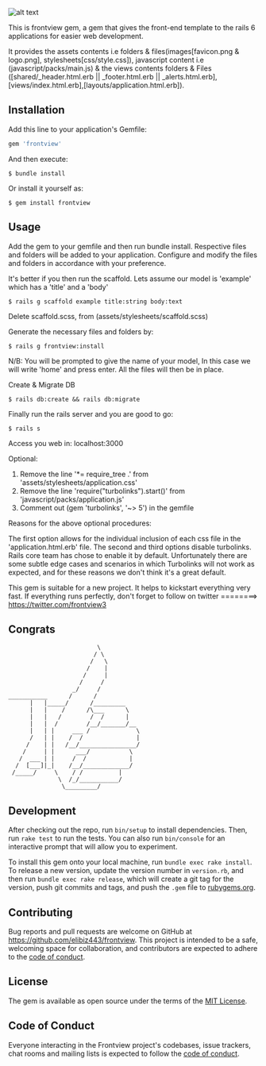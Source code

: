 ![alt text](https://viewfront.herokuapp.com/assets/logo.png)

This is frontview gem, a gem that gives the front-end template to the rails 6 applications for easier web development.

It provides the assets contents i.e folders & files(images[favicon.png & logo.png], stylesheets[css/style.css]), javascript content i.e (javascript/packs/main.js) & the views contents folders & Files ([shared/_header.html.erb || _footer.html.erb || _alerts.html.erb],[views/index.html.erb],[layouts/application.html.erb]).

## Installation

Add this line to your application's Gemfile:

```ruby
gem 'frontview'
```

And then execute:

    $ bundle install

Or install it yourself as:

    $ gem install frontview

## Usage

Add the gem to your gemfile and then run bundle install. Respective files and folders will be added to your application. Configure and modify the files and folders in accordance with your preference.

It's better if you then run the scaffold. Lets assume our model is 'example' which has a 'title' and a 'body'

    $ rails g scaffold example title:string body:text

Delete scaffold.scss, from (assets/stylesheets/scaffold.scss)

Generate the necessary files and folders by:

    $ rails g frontview:install

N/B: You will be prompted to give the name of your model,
In this case we will write 'home' and press enter. All the files will then be in place. 

Create & Migrate DB

    $ rails db:create && rails db:migrate

Finally run the rails server and you are good to go:

    $ rails s

Access you web in: localhost:3000

Optional:
1. Remove the line '*= require_tree .' from 'assets/stylesheets/application.css'
2. Remove the line 'require("turbolinks").start()' from 'javascript/packs/application.js'
3. Comment out (gem 'turbolinks', '~> 5') in the gemfile

Reasons for the above optional procedures:

The first option allows for the individual inclusion of each css file in the 'application.html.erb' file.
The second and third options disable turbolinks. Rails core team has chose to enable it by default. Unfortunately there are some subtle edge cases and scenarios in which Turbolinks will not work as expected, and for these reasons we don't think it's a great default.

This gem is suitable for a new project. It helps to kickstart everything very fast. 
If everything runs perfectly, don't forget to follow on twitter ========> https://twitter.com/frontview3

## Congrats

                             \
                            / \
                           /   \
                          /    |
                         /     |
                        /     /
                      _/     /
    ___________      /      /
          |   |_____/      /_________
          |   |    /      /\___      \
          |   |   /        /  /      |
          |   |  /        /__/_______/__
          |   | |     ___ /             \
          /   | |    /  /               |
         /    | |   /__/________________/
        /     | |      ___/           \
       /  ___ | |     /  /            |
      /  [___]|_|    /__/_____________/
     /_____/     \    / /          |   
                  \  /_/___________/
                   \_________/

## Development

After checking out the repo, run `bin/setup` to install dependencies. Then, run `rake test` to run the tests. You can also run `bin/console` for an interactive prompt that will allow you to experiment.

To install this gem onto your local machine, run `bundle exec rake install`. To release a new version, update the version number in `version.rb`, and then run `bundle exec rake release`, which will create a git tag for the version, push git commits and tags, and push the `.gem` file to [rubygems.org](https://rubygems.org).

## Contributing

Bug reports and pull requests are welcome on GitHub at https://github.com/elibiz443/frontview. This project is intended to be a safe, welcoming space for collaboration, and contributors are expected to adhere to the [code of conduct](https://github.com/elibiz443/frontview/blob/master/CODE_OF_CONDUCT.md).


## License

The gem is available as open source under the terms of the [MIT License](https://opensource.org/licenses/MIT).

## Code of Conduct

Everyone interacting in the Frontview project's codebases, issue trackers, chat rooms and mailing lists is expected to follow the [code of conduct](https://github.com/elibiz443/frontview/blob/master/CODE_OF_CONDUCT.md).
